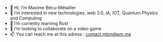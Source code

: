 - 👋 Hi, I’m Maxime Bécu-Métailler
- 👀 I’m interested in new technologies, web 3.0, IA, IOT, Quantum Physics and Computing
- 🌱 I’m currently learning Rust
- 💞️ I’m looking to collaborate on a video game
- 📫 You can reach me at this adress : contact.mbm@pm.me

<!---
m-becu/m-becu is a ✨ special ✨ repository because its `README.md` (this file) appears on your GitHub profile.
You can click the Preview link to take a look at your changes.
--->
